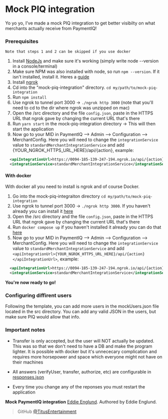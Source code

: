 # Mock PIQ integration

Yo yo yo, I've made a mock PIQ integration to get better visibilty on what merchants actually receive from PaymentIQ!

### Prerequisites

`Note that steps 1 and 2 can be skipped if you use docker`

1. Install [NodeJs](https://nodejs.org/en/) and make sure it's working (simply write node --version in a console/terminal)
2. Make sure NPM was also installed with node, so run `npm --version`. If it isn't installed, install it. Heres a [guide](https://blog.teamtreehouse.com/install-node-js-npm-mac)
3. Install [ngrok](https://ngrok.com/)
4. Cd into the "mock-piq-integration" directory. `cd my/path/to/mock-piq-integration`
5. Run `npm install`
6. Use ngrok to tunnel port 3000 -> `./ngrok http 3000` (note that you'll need to cd to the dir where ngrok was unzipped on mac)
7. Open the /src directory and the file `config.json`, paste in the HTTPS URL that ngrok gave by changing the current URL that's there
8. Run `yarn start` in the mock-piq-integration directory -> This will then start the application
9. Now go to your MID in PaymentIQ --> Admin --> Configuration --> MerchantConfig. Here you will need to change the `integrationService` value
 to `standardMerchantIntegrationService` and add <apiIntegrationUrl>{YOUR_NGROK_HTTPS_URL_HERE}/api/{action}</apiIntegrationUrl>, example:

```xml
  <apiIntegrationUrl>https://0094-185-139-247-194.ngrok.io/api/{action}</apiIntegrationUrl>
  <integrationService>standardMerchantIntegrationService</integrationService>
```

#### With docker

With docker all you need to install is ngrok and of course Docker.

1. Go into the mock-piq-integraiton directory `cd my/path/to/mock-piq-integration`
2. Use ngrok to tunnel port 3000 -> `./ngrok http 3000`. If you haven't already you can install it [here](https://ngrok.com/)
3. Open the /src directory and the file `config.json`, paste in the HTTPS URL that ngrok gave by changing the current URL that's there
3. Run `docker compose up` if you haven't installed it already you can do that [here](https://www.docker.com/products/docker-desktop)
4. Now go to your MID in PaymentIQ --> Admin --> Configuration --> MerchantConfig. Here you will need to change the `integrationService` value
 to `standardMerchantIntegrationService` and add `<apiIntegrationUrl>{YOUR_NGROK_HTTPS_URL_HERE}/api/{action}</apiIntegrationUrl>`, example:

```xml
  <apiIntegrationUrl>https://0094-185-139-247-194.ngrok.io/api/{action}</apiIntegrationUrl>
  <integrationService>standardMerchantIntegrationService</integrationService>
```

**You're now ready to go!**

### Configuring diffirent users

Following the template, you can add more users in the mockUsers.json file located in the src directory. You can add any valid JSON in the users, but make sure PIQ would allow that info.

### Important notes

- Transfer is only accepted, but the user will NOT actually be updated. This was so that we don't need to have a DB and make the program lighter. It is possible with docker but it's unnececary complication and requires more horsepower and space which everyone might not have on their machines

- All answers (verifyUser, transfer, authorize, etc) are configurable in [responses.json]("./src/responses.json")

- Every time you change any of the reponses you must restart the application

**Mock PaymentIQ integration** [Eddie Englund](https://github.com/TitusEntertainment).
Authored by Eddie Englund.

> GitHub [@TitusEntertainment](https://github.com/TitusEntertainment)